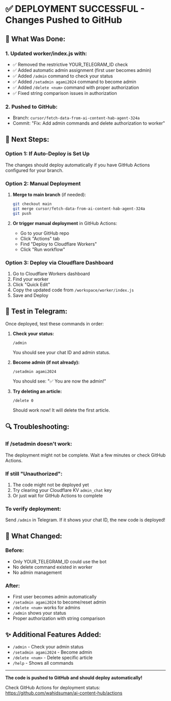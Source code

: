 # ✅ DEPLOYMENT SUCCESSFUL - Changes Pushed to GitHub

## 🚀 What Was Done:

### 1. **Updated worker/index.js with:**
- ✅ Removed the restrictive YOUR_TELEGRAM_ID check
- ✅ Added automatic admin assignment (first user becomes admin)
- ✅ Added `/admin` command to check your status
- ✅ Added `/setadmin agami2024` command to become admin
- ✅ Added `/delete <num>` command with proper authorization
- ✅ Fixed string comparison issues in authorization

### 2. **Pushed to GitHub:**
- Branch: `cursor/fetch-data-from-ai-content-hab-agent-324a`
- Commit: "Fix: Add admin commands and delete authorization to worker"

## 🎯 Next Steps:

### Option 1: If Auto-Deploy is Set Up
The changes should deploy automatically if you have GitHub Actions configured for your branch.

### Option 2: Manual Deployment
1. **Merge to main branch** (if needed):
   ```bash
   git checkout main
   git merge cursor/fetch-data-from-ai-content-hab-agent-324a
   git push
   ```

2. **Or trigger manual deployment** in GitHub Actions:
   - Go to your GitHub repo
   - Click "Actions" tab
   - Find "Deploy to Cloudflare Workers"
   - Click "Run workflow"

### Option 3: Deploy via Cloudflare Dashboard
1. Go to Cloudflare Workers dashboard
2. Find your worker
3. Click "Quick Edit"
4. Copy the updated code from `/workspace/worker/index.js`
5. Save and Deploy

## 📱 Test in Telegram:

Once deployed, test these commands in order:

1. **Check your status:**
   ```
   /admin
   ```
   You should see your chat ID and admin status.

2. **Become admin (if not already):**
   ```
   /setadmin agami2024
   ```
   You should see: "✅ You are now the admin!"

3. **Try deleting an article:**
   ```
   /delete 0
   ```
   Should work now! It will delete the first article.

## 🔍 Troubleshooting:

### If /setadmin doesn't work:
The deployment might not be complete. Wait a few minutes or check GitHub Actions.

### If still "Unauthorized":
1. The code might not be deployed yet
2. Try clearing your Cloudflare KV `admin_chat` key
3. Or just wait for GitHub Actions to complete

### To verify deployment:
Send `/admin` in Telegram. If it shows your chat ID, the new code is deployed!

## 📝 What Changed:

### Before:
- Only YOUR_TELEGRAM_ID could use the bot
- No delete command existed in worker
- No admin management

### After:
- First user becomes admin automatically
- `/setadmin agami2024` to become/reset admin
- `/delete <num>` works for admins
- `/admin` shows your status
- Proper authorization with string comparison

## ✨ Additional Features Added:
- `/admin` - Check your admin status
- `/setadmin agami2024` - Become admin
- `/delete <num>` - Delete specific article
- `/help` - Shows all commands

---

**The code is pushed to GitHub and should deploy automatically!**

Check GitHub Actions for deployment status:
https://github.com/wahidsuman/ai-content-hub/actions